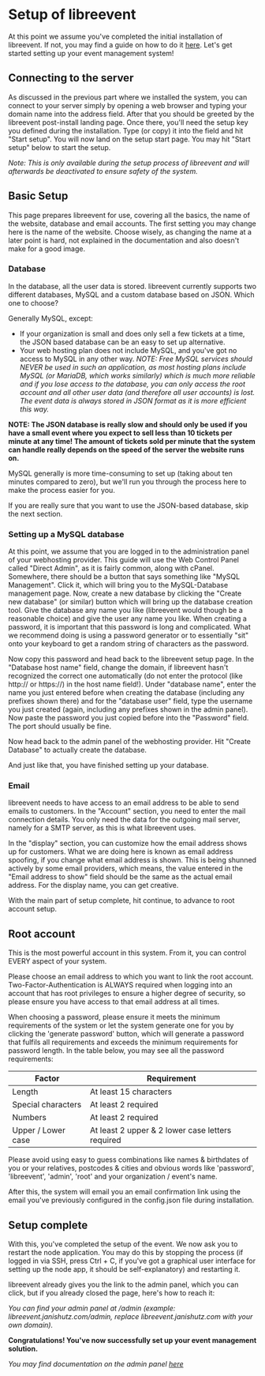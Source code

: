 # Setup of libreevent
At this point we assume you've completed the initial installation of libreevent. If not, you may find a guide on how to do it [here](&/setup/installation). Let's get started setting up your event management system!

## Connecting to the server
As discussed in the previous part where we installed the system, you can connect to your server simply by opening a web browser and typing your domain name into the address field. After that you should be greeted by the libreevent post-install landing page. Once there, you'll need the setup key you defined during the installation. Type (or copy) it into the field and hit "Start setup". You will now land on the setup start page. You may hit "Start setup" below to start the setup.

*Note: This is only available during the setup process of libreevent and will afterwards be deactivated to ensure safety of the system.*

## Basic Setup
This page prepares libreevent for use, covering all the basics, the name of the website, database and email accounts.
The first setting you may change here is the name of the website. Choose wisely, as changing the name at a later point is hard, not explained in the documentation and also doesn't make for a good image.

### Database
In the database, all the user data is stored. libreevent currently supports two different databases, MySQL and a custom database based on JSON. Which one to choose?

Generally MySQL, except:
- If your organization is small and does only sell a few tickets at a time, the JSON based database can be an easy to set up alternative. 
- Your web hosting plan does not include MySQL, and you've got no access to MySQL in any other way. *NOTE: Free MySQL services should NEVER be used in such an application, as most hosting plans include MySQL (or MariaDB, which works similarly) which is much more reliable and if you lose access to the database, you can only access the root account and all other user data (and therefore all user accounts) is lost. The event data is always stored in JSON format as it is more efficient this way.*

**NOTE: The JSON database is really slow and should only be used if you have a small event where you expect to sell less than 10 tickets per minute at any time! The amount of tickets sold per minute that the system can handle really depends on the speed of the server the website runs on.**

MySQL generally is more time-consuming to set up (taking about ten minutes compared to zero), but we'll run you through the process here to make the process easier for you. 

If you are really sure that you want to use the JSON-based database, skip the next section.


### Setting up a MySQL database
At this point, we assume that you are logged in to the administration panel of your webhosting provider. This guide will use the Web Control Panel called "Direct Admin", as it is fairly common, along with cPanel. Somewhere, there should be a button that says something like "MySQL Management". Click it, which will bring you to the MySQL-Database management page. Now, create a new database by clicking the "Create new database" (or similar) button which will bring up the database creation tool. Give the database any name you like (libreevent would though be a reasonable choice) and give the user any name you like. When creating a password, it is important that this password is long and complicated. What we recommend doing is using a password generator or to essentially "sit" onto your keyboard to get a random string of characters as the password. 

Now copy this password and head back to the libreevent setup page. In the "Database host name" field, change the domain, if libreevent hasn't recognized the correct one automatically (do not enter the protocol (like http:// or https://) in the host name field!). Under "database name", enter the name you just entered before when creating the database (including any prefixes shown there) and for the "database user" field, type the username you just created (again, including any prefixes shown in the admin panel). Now paste the password you just copied before into the "Password" field. The port should usually be fine.

Now head back to the admin panel of the webhosting provider. Hit "Create Database" to actually create the database.

And just like that, you have finished setting up your database.

### Email
libreevent needs to have access to an email address to be able to send emails to customers. In the "Account" section, you need to enter the mail connection details. You only need the data for the outgoing mail server, namely for a SMTP server, as this is what libreevent uses. 

In the "display" section, you can customize how the email address shows up for customers. What we are doing here is known as email address spoofing, if you change what email address is shown. This is being shunned actively by some email providers, which means, the value entered in the "Email address to show" field should be the same as the actual email address. For the display name, you can get creative. 

With the main part of setup complete, hit continue, to advance to root account setup.

## Root account
This is the most powerful account in this system. From it, you can control EVERY aspect of your system. 

<!-- **Remark: You may (and definitely should) add other accounts with less privileges after completing setup and only use the root account when it is actually necessary** -->

Please choose an email address to which you want to link the root account. Two-Factor-Authentication is ALWAYS required when logging into an account that has root privileges to ensure a higher degree of security, so please ensure you have access to that email address at all times.

When choosing a password, please ensure it meets the minimum requirements of the system or let the system generate one for you by clicking the 'generate password' button, which will generate a password that fulfils all requirements and exceeds the minimum requirements for password length. In the table below, you may see all the password requirements:

Factor              | Requirement
--------------------|--------------------------------------------------
Length              | At least 15 characters
Special characters  | At least 2 required
Numbers             | At least 2 required
Upper / Lower case  | At least 2 upper & 2 lower case letters required

Please avoid using easy to guess combinations like names & birthdates of you or your relatives, postcodes & cities and obvious words like 'password', 'libreevent', 'admin', 'root' and your organization / event's name.

After this, the system will email you an email confirmation link using the email you've previously configured in the config.json file during installation.

## Setup complete
With this, you've completed the setup of the event. We now ask you to restart the node application. You may do this by stopping the process (if logged in via SSH, press Ctrl + C, if you've got a graphical user interface for setting up the node app, it should be self-explanatory) and restarting it.

libreevent already gives you the link to the admin panel, which you can click, but if you already closed the page, here's how to reach it:

*You can find your admin panel at /admin (example: libreevent.janishutz.com/admin, replace libreevent.janishutz.com with your own domain).*

**Congratulations! You've now successfully set up your event management solution.**

*You may find documentation on the admin panel [here](&/admin-panel/)*